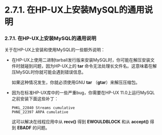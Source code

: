 # 2.7.1. 在HP-UX上安装MySQL的通用说明

### 2.7.1. 在HP-UX上安装MySQL的通用说明

关于在HP-UX上安装和使用MySQL的一些额外说明：

* 在HP-UX上使用二进制tarball发行版来安装MySQL时，你可能在解压安装文件时就碰到问题，因为HP-UX上的 **tar** 命令无法处理长文件名。这意味着在解压MySQL时你就可能会遇到错误信息。

    如果这种情况发生，你就必须使用GNU **tar** （**gtar**）来解压压缩包。

* 因为在标准HP-UX库中的一些严重bug，你需要在HP-UX 11.0上运行MySQL之前安装下面这些补丁：

    ```
    PHKL_22840 Streams cumulative
    PHNE_22397 ARPA cumulative
    ```

    这可以解决在线程应用中从 **recv()** 得到 **EWOULDBLOCK** 和从 **accept()** 得到 **EBADF** 的问题。